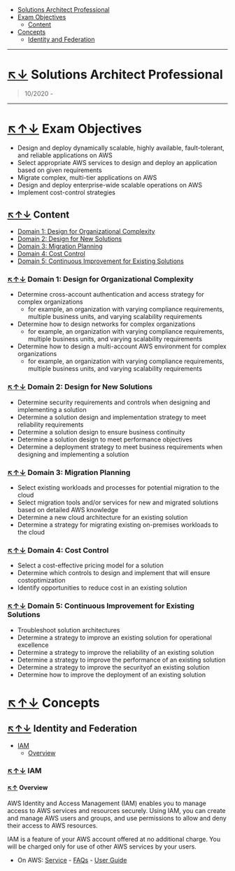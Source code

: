<!-- toc_start -->
<a name="top"></a>
---
* [Solutions Architect Professional](#1)
* [Exam Objectives](#2)
  * [Content](#2_1)
* [Concepts](#3)
  * [Identity and Federation](#3_1)
---
<!-- toc_end -->
<a name="1"></a>
# [↖](#top)[↓](#2) Solutions Architect Professional

> 10/2020 -
---

<a name="2"></a>
# [↖](#top)[↑](#1)[↓](#2_1) Exam Objectives
* Design and deploy dynamically scalable, highly available, fault-tolerant, and reliable applications on AWS
* Select appropriate AWS services to design and deploy an application based on given requirements
* Migrate complex, multi-tier applications on AWS
* Design and deploy enterprise-wide scalable operations on AWS
* Implement cost-control strategies

<a name="2_1"></a>
## [↖](#top)[↑](#2)[↓](#2_1_1) Content
<!-- toc_start -->
* [Domain 1: Design for Organizational Complexity](#2_1_1)
* [Domain 2: Design for New Solutions](#2_1_2)
* [Domain 3: Migration Planning](#2_1_3)
* [Domain 4: Cost Control](#2_1_4)
* [Domain 5: Continuous Improvement for Existing Solutions](#2_1_5)
<!-- toc_end -->

<a name="2_1_1"></a>
### [↖](#2_1)[↑](#2_1)[↓](#2_1_2) Domain 1: Design for Organizational Complexity
* Determine cross-account authentication and access strategy for complex organizations
  * for example, an organization with varying compliance requirements, multiple business units, and varying scalability requirements
* Determine how to design networks for complex organizations
  * for example, an organization with varying compliance requirements, multiple business units, and varying scalability requirements
* Determine how to design a multi-account AWS environment for complex organizations
  * for example, an organization with varying compliance requirements, multiple business units, and varying scalability requirements
<a name="2_1_2"></a>
### [↖](#2_1)[↑](#2_1_1)[↓](#2_1_3) Domain 2: Design for New Solutions
* Determine security requirements and controls when designing and implementing a solution
* Determine a solution design and implementation strategy to meet reliability requirements
* Determine a solution design to ensure business continuity
* Determine a solution design to meet performance objectives
* Determine a deployment strategy to meet business requirements when designing and implementing a solution
<a name="2_1_3"></a>
### [↖](#2_1)[↑](#2_1_2)[↓](#2_1_4) Domain 3: Migration Planning
* Select existing workloads and processes for potential migration to the cloud
* Select migration tools and/or services for new and migrated solutions based on detailed AWS knowledge
* Determine a new cloud architecture for an existing solution
* Determine a strategy for migrating existing on-premises workloads to the cloud
<a name="2_1_4"></a>
### [↖](#2_1)[↑](#2_1_3)[↓](#2_1_5) Domain 4: Cost Control
* Select a cost-effective pricing model for a solution
* Determine which controls to design and implement that will ensure costoptimization
* Identify opportunities to reduce cost in an existing solution
<a name="2_1_5"></a>
### [↖](#2_1)[↑](#2_1_4)[↓](#3) Domain 5: Continuous Improvement for Existing Solutions
* Troubleshoot solution architectures
* Determine a strategy to improve an existing solution for operational excellence
* Determine a strategy to improve the reliability of an existing solution
* Determine a strategy to improve the performance of an existing solution
* Determine a strategy to improve the securityof an existing solution
* Determine how to improve the deployment of an existing solution

<a name="3"></a>
# [↖](#top)[↑](#2_1_5)[↓](#3_1) Concepts

<a name="3_1"></a>
## [↖](#top)[↑](#3)[↓](#3_1_1) Identity and Federation
<!-- toc_start -->
* [IAM](#3_1_1)
  * [Overview](#3_1_1_1)
<!-- toc_end -->

<a name="3_1_1"></a>
### [↖](#3_1)[↑](#3_1)[↓](#3_1_1_1) IAM

<a name="3_1_1_1"></a>
#### [↖](#3_1)[↑](#3_1_1) Overview
AWS Identity and Access Management (IAM) enables you to manage access to AWS services and
resources securely. Using IAM, you can create and manage AWS users and groups, and use permissions
to allow and deny their access to AWS resources.

IAM is a feature of your AWS account offered at no additional charge. You will be charged only for
use of other AWS services by your users.

* On AWS: <a href="https://aws.amazon.com/iam/" target="_blank">Service</a> - <a href="https://aws.amazon.com/iam/faqs/" target="_blank">FAQs</a> - <a href="https://docs.aws.amazon.com/IAM/latest/UserGuide/introduction.html" target="_blank">User Guide</a>


